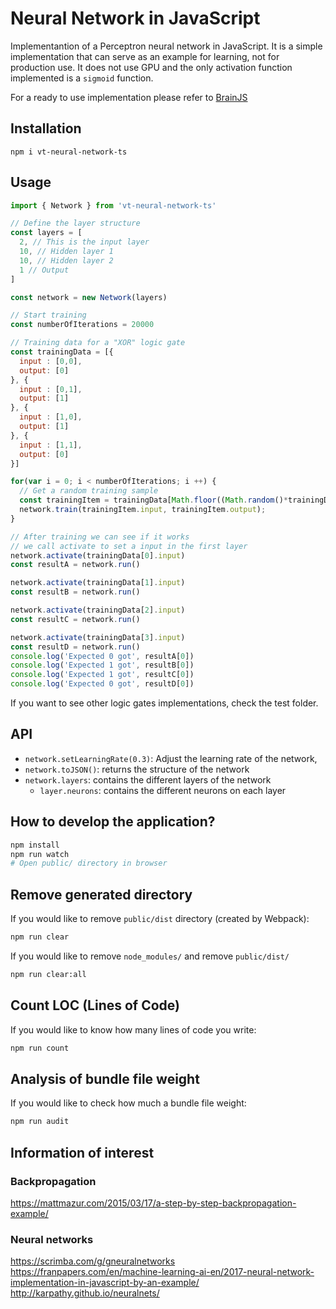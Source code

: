 # Neural Network in JavaScript

Implementantion of a Perceptron neural network in JavaScript. It is a simple implementation that can serve as an example for learning, not for production use. It does not use GPU and the only activation function implemented is a `sigmoid` function.

For a ready to use implementation please refer to [BrainJS](https://github.com/BrainJS/brain.js)
## Installation
```
npm i vt-neural-network-ts
```

## Usage 

```js
import { Network } from 'vt-neural-network-ts'

// Define the layer structure
const layers = [
  2, // This is the input layer
  10, // Hidden layer 1
  10, // Hidden layer 2
  1 // Output
]

const network = new Network(layers)

// Start training
const numberOfIterations = 20000

// Training data for a "XOR" logic gate
const trainingData = [{
  input : [0,0],
  output: [0]
}, {
  input : [0,1],
  output: [1]
}, {
  input : [1,0],
  output: [1]
}, {
  input : [1,1],
  output: [0]
}]

for(var i = 0; i < numberOfIterations; i ++) {
  // Get a random training sample
  const trainingItem = trainingData[Math.floor((Math.random()*trainingData.length))]
  network.train(trainingItem.input, trainingItem.output);
}

// After training we can see if it works
// we call activate to set a input in the first layer
network.activate(trainingData[0].input)
const resultA = network.run()

network.activate(trainingData[1].input)
const resultB = network.run()

network.activate(trainingData[2].input)
const resultC = network.run()

network.activate(trainingData[3].input)
const resultD = network.run()
console.log('Expected 0 got', resultA[0])
console.log('Expected 1 got', resultB[0])
console.log('Expected 1 got', resultC[0])
console.log('Expected 0 got', resultD[0])

```

If you want to see other logic gates implementations, check the test folder.

## API

- `network.setLearningRate(0.3)`: Adjust the learning rate of the network,
- `network.toJSON()`: returns the structure of the network
- `network.layers`: contains the different layers of the network
  - `layer.neurons`: contains the different neurons on each layer
  

## How to develop the application?

```bash
npm install
npm run watch
# Open public/ directory in browser
```

## Remove generated directory

If you would like to remove `public/dist` directory (created by Webpack):

```bash
npm run clear
```

If you would like to remove `node_modules/` and remove `public/dist/`

```bash
npm run clear:all
```

## Count LOC (Lines of Code)

If you would like to know how many lines of code you write:

```bash
npm run count
```

## Analysis of bundle file weight

If you would like to check how much a bundle file weight:

```bash
npm run audit
```

## Information of interest

### Backpropagation
https://mattmazur.com/2015/03/17/a-step-by-step-backpropagation-example/

### Neural networks
https://scrimba.com/g/gneuralnetworks
https://franpapers.com/en/machine-learning-ai-en/2017-neural-network-implementation-in-javascript-by-an-example/
http://karpathy.github.io/neuralnets/
